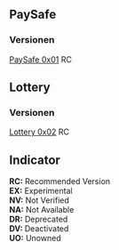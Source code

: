 ## PaySafe
### Versionen
[PaySafe 0x01](https://ropsten.etherscan.io/address/0x3af208fa256ef31391c9ea15dd0457c7f44f4f99/ "0x01, Recommended Version") RC
## Lottery
### Versionen
[Lottery 0x02](https://ropsten.etherscan.io/address/0xe4c9bf6ecdbf47e34dd62dff22007432a43ab65a/ "0x02, Recommended Version") RC

## Indicator
**RC:** Recommended Version  
**EX:** Experimental  
**NV:** Not Verified  
**NA:** Not Available  
**DR:** Deprecated  
**DV:** Deactivated  
**UO:** Unowned